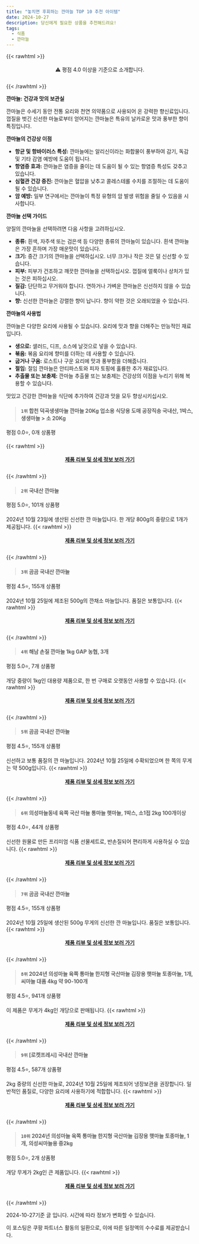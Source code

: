 ```yaml
---
title: "놓치면 후회하는 깐마늘 TOP 10 추천 아이템"
date: 2024-10-27
description: 당신에게 필요한 상품을 추천해드려요!
tags:
  - 식품
  - 깐마늘
---
```

{{< rawhtml >}}<div class="toc" style="text-align: center; height: 50px; line-height: 2;">  <p>⚠️ 평점 4.0 이상을 기준으로 소개합니다.<br></p></div> {{< /rawhtml >}}

**깐마늘: 건강과 맛의 보관실**

깐마늘은 수세기 동안 전통 요리와 천연 의약품으로 사용되어 온 강력한 향신료입니다. 껍질을 벗긴 신선한 마늘로부터 얻어지는 깐마늘은 특유의 날카로운 맛과 풍부한 향이 특징입니다.

**깐마늘의 건강상 이점**

* **항균 및 항바이러스 특성:** 깐마늘에는 알리신이라는 화합물이 풍부하여 감기, 독감 및 기타 감염 예방에 도움이 됩니다.
* **항염증 효과:** 깐마늘은 염증을 줄이는 데 도움이 될 수 있는 항염증 특성도 갖추고 있습니다.
* **심혈관 건강 증진:** 깐마늘은 혈압을 낮추고 콜레스테롤 수치를 조절하는 데 도움이 될 수 있습니다.
* **암 예방:** 일부 연구에서는 깐마늘이 특정 유형의 암 발생 위험을 줄일 수 있음을 시사합니다.

**깐마늘 선택 가이드**

양질의 깐마늘을 선택하려면 다음 사항을 고려하십시오.

* **종류:** 흰색, 자주색 또는 검은색 등 다양한 종류의 깐마늘이 있습니다. 흰색 깐마늘은 가장 흔하며 가장 매운맛이 있습니다.
* **크기:** 중간 크기의 깐마늘을 선택하십시오. 너무 크거나 작은 것은 덜 신선할 수 있습니다.
* **피부:** 피부가 건조하고 깨끗한 깐마늘을 선택하십시오. 껍질에 얼룩이나 상처가 있는 것은 피하십시오.
* **질감:** 단단하고 무거워야 합니다. 연하거나 가벼운 깐마늘은 신선하지 않을 수 있습니다.
* **향:** 신선한 깐마늘은 강렬한 향이 납니다. 향이 약한 것은 오래되었을 수 있습니다.

**깐마늘의 사용법**

깐마늘은 다양한 요리에 사용될 수 있습니다. 요리에 맛과 향을 더해주는 만능적인 재료입니다.

* **생으로:** 샐러드, 디프, 소스에 날것으로 넣을 수 있습니다.
* **볶음:** 볶음 요리에 향미를 더하는 데 사용할 수 있습니다.
* **굽거나 구움:** 로스트나 구운 요리에 맛과 풍부함을 더해줍니다.
* **절임:** 절임 깐마늘은 안티파스토와 피자 토핑에 훌륭한 추가 재료입니다.
* **추출물 또는 보충제:** 깐마늘 추출물 또는 보충제는 건강상의 이점을 누리기 위해 복용할 수 있습니다.

맛있고 건강한 깐마늘을 식단에 추가하여 건강과 맛을 모두 향상시키십시오.


>#### `1위` 합천 덕곡생생마늘 깐마늘 20Kg 업소용 식당용 도매 공장직송 국내산, 1박스, 생생마늘 > 소 20Kg
평점 0.0⭐, 0개 상품평


{{< rawhtml >}}<div class="toc" style="text-align: center; height: 50px; line-height: 2;"><p><b><a href="https://link.coupang.com/re/AFFSDP?lptag=AF5033054&pageKey=8384044264&itemId=24230533744&vendorItemId=91247738320&traceid=V0-153-09076c6cad1ec10b&clickBeacon=34618190-9473-11ef-bfb2-206a4885e257%7E3&requestid=20241027235319252161981219&token=31850C%7CMIXED">제품 리뷰 및 상세 정보 보러 가기</a></b><br></p> </div>{{< /rawhtml >}}

>#### `2위` 국내산 깐마늘
평점 5.0⭐, 101개 상품평

2024년 10월 23일에 생산된 신선한 깐 마늘입니다. 한 개당 800g의 중량으로 1개가 제공됩니다.
{{< rawhtml >}}<div class="toc" style="text-align: center; height: 50px; line-height: 2;"><p><b><a href="https://link.coupang.com/re/AFFSDP?lptag=AF5033054&pageKey=6202348727&itemId=14419909823&vendorItemId=81663775739&traceid=V0-153-d34efd69434c7b1f&requestid=20241027235319252161981219&token=31850C%7CMIXED">제품 리뷰 및 상세 정보 보러 가기</a></b><br></p> </div>{{< /rawhtml >}}

>#### `3위` 곰곰 국내산 깐마늘
평점 4.5⭐, 155개 상품평

2024년 10월 25일에 제조된 500g의 깐채소 마늘입니다. 품질은 보통입니다.
{{< rawhtml >}}<div class="toc" style="text-align: center; height: 50px; line-height: 2;"><p><b><a href="https://link.coupang.com/re/AFFSDP?lptag=AF5033054&pageKey=6610618007&itemId=2362014708&vendorItemId=70358357537&traceid=V0-153-062d45d584070920&requestid=20241027235319252161981219&token=31850C%7CMIXED">제품 리뷰 및 상세 정보 보러 가기</a></b><br></p> </div>{{< /rawhtml >}}

>#### `4위` 해남 손질 깐마늘 1kg GAP 농협, 3개
평점 5.0⭐, 7개 상품평

개당 중량이 1kg인 대용량 제품으로, 한 번 구매로 오랫동안 사용할 수 있습니다.
{{< rawhtml >}}<div class="toc" style="text-align: center; height: 50px; line-height: 2;"><p><b><a href="https://link.coupang.com/re/AFFSDP?lptag=AF5033054&pageKey=8166488169&itemId=23304309952&vendorItemId=90336342095&traceid=V0-153-7c120fa080c3eef6&clickBeacon=34618190-9473-11ef-bc47-74f4c4db1348%7E3&requestid=20241027235319252161981219&token=31850C%7CMIXED">제품 리뷰 및 상세 정보 보러 가기</a></b><br></p> </div>{{< /rawhtml >}}

>#### `5위` 곰곰 국내산 깐마늘
평점 4.5⭐, 155개 상품평

신선하고 보통 품질의 깐 마늘입니다. 2024년 10월 25일에 수확되었으며 한 쪽의 무게는 약 500g입니다.
{{< rawhtml >}}<div class="toc" style="text-align: center; height: 50px; line-height: 2;"><p><b><a href="https://link.coupang.com/re/AFFSDP?lptag=AF5033054&pageKey=6610618007&itemId=3845019360&vendorItemId=71829825174&traceid=V0-153-062d45d584070920&requestid=20241027235319252161981219&token=31850C%7CMIXED">제품 리뷰 및 상세 정보 보러 가기</a></b><br></p> </div>{{< /rawhtml >}}

>#### `6위` 의성마늘동네 육쪽 국산 마늘 통마늘 햇마늘, 1박스, 소1접 2kg 100개이상
평점 4.0⭐, 44개 상품평

신선한 원물로 만든 프리미엄 식품 선물세트로, 반손질되어 편리하게 사용하실 수 있습니다.
{{< rawhtml >}}<div class="toc" style="text-align: center; height: 50px; line-height: 2;"><p><b><a href="https://link.coupang.com/re/AFFSDP?lptag=AF5033054&pageKey=7964259641&itemId=24168474827&vendorItemId=89440740820&traceid=V0-153-fd73fa8fa8ebb65c&clickBeacon=34618190-9473-11ef-8bf1-d08d9f766070%7E3&requestid=20241027235319252161981219&token=31850C%7CMIXED">제품 리뷰 및 상세 정보 보러 가기</a></b><br></p> </div>{{< /rawhtml >}}

>#### `7위` 곰곰 국내산 깐마늘
평점 4.5⭐, 155개 상품평

2024년 10월 25일에 생산된 500g 무게의 신선한 깐 마늘입니다. 품질은 보통입니다.
{{< rawhtml >}}<div class="toc" style="text-align: center; height: 50px; line-height: 2;"><p><b><a href="https://link.coupang.com/re/AFFSDP?lptag=AF5033054&pageKey=6610618007&itemId=19223676317&vendorItemId=86340362038&traceid=V0-153-062d45d584070920&requestid=20241027235319252161981219&token=31850C%7CMIXED">제품 리뷰 및 상세 정보 보러 가기</a></b><br></p> </div>{{< /rawhtml >}}

>#### `8위` 2024년 의성마늘 육쪽 통마늘 한지형 국산마늘 김장용 햇마늘 토종마늘, 1개, 씨마늘 대품 4kg 약 90-100개
평점 4.5⭐, 941개 상품평

이 제품은 무게가 4kg인 개당으로 판매됩니다.
{{< rawhtml >}}<div class="toc" style="text-align: center; height: 50px; line-height: 2;"><p><b><a href="https://link.coupang.com/re/AFFSDP?lptag=AF5033054&pageKey=7843209991&itemId=24170746134&vendorItemId=86486078319&traceid=V0-153-45e07c355b63052d&clickBeacon=34618190-9473-11ef-b0e2-7b96dfa0bc87%7E3&requestid=20241027235319252161981219&token=31850C%7CMIXED">제품 리뷰 및 상세 정보 보러 가기</a></b><br></p> </div>{{< /rawhtml >}}

>#### `9위` [로켓프레시] 국내산 깐마늘
평점 4.5⭐, 587개 상품평

2kg 중량의 신선한 마늘로, 2024년 10월 25일에 제조되어 냉장보관을 권장합니다. 일반적인 품질로, 다양한 요리에 사용하기에 적합합니다.
{{< rawhtml >}}<div class="toc" style="text-align: center; height: 50px; line-height: 2;"><p><b><a href="https://link.coupang.com/re/AFFSDP?lptag=AF5033054&pageKey=7703778496&itemId=20632961263&vendorItemId=87706928375&traceid=V0-153-234d80f8f180d0f6&requestid=20241027235319252161981219&token=31850C%7CMIXED">제품 리뷰 및 상세 정보 보러 가기</a></b><br></p> </div>{{< /rawhtml >}}

>#### `10위` 2024년 의성마늘 육쪽 통마늘 한지형 국산마늘 김장용 햇마늘 토종마늘, 1개, 의성씨마늘용 중2kg
평점 5.0⭐, 2개 상품평

개당 무게가 2kg인 큰 제품입니다.
{{< rawhtml >}}<div class="toc" style="text-align: center; height: 50px; line-height: 2;"><p><b><a href="https://link.coupang.com/re/AFFSDP?lptag=AF5033054&pageKey=8365676947&itemId=24170291139&vendorItemId=79080349337&traceid=V0-153-a49bed5ece782bb7&clickBeacon=34618190-9473-11ef-a34d-7a975320dadc%7E3&requestid=20241027235319252161981219&token=31850C%7CMIXED">제품 리뷰 및 상세 정보 보러 가기</a></b><br></p> </div>{{< /rawhtml >}}


2024-10-27기준 글 입니다.
시간에 따라 정보가 변화할 수 있습니다.

이 포스팅은 쿠팡 파트너스 활동의 일환으로, 이에 따른 일정액의 수수료를 제공받습니다.